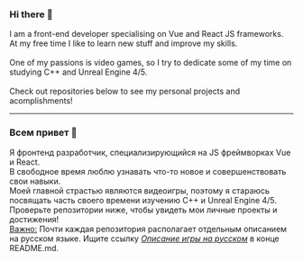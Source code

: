 ### Hi there 👋

I am a front-end developer specialising on Vue and React JS frameworks.<br>
At my free time I like to learn new stuff and improve my skills.<br><br>
One of my passions is video games, so I try to dedicate some of my time on studying C++ and Unreal Engine 4/5.<br><br>
Check out repositories below to see my personal projects and acomplishments!<br>

---

### Всем привет 👋
Я фронтенд разработчик, специализирующийся на JS фреймворках Vue и React.<br>
В свободное время люблю узнавать что-то новое и совершенствовать свои навыки.<br>
Моей главной страстью являются видеоигры, поэтому я стараюсь посвящать часть своего времени изучению C++ и Unreal Engine 4/5.<br>
Проверьте репозитории ниже, чтобы увидеть мои личные проекты и достижения!<br>
<ins>Важно:</ins> Почти каждая репозитория располагает отдельным описанием на русском языке. Ищите ссылку _[Описание игры на русском]()_ в конце README.md.


<!--
**Romandre/Romandre** is a ✨ _special_ ✨ repository because its `README.md` (this file) appears on your GitHub profile.

Here are some ideas to get you started:

- 🔭 I’m currently working on ...
- 🌱 I’m currently learning ...
- 👯 I’m looking to collaborate on ...
- 🤔 I’m looking for help with ...
- 💬 Ask me about ...
- 📫 How to reach me: ...
- 😄 Pronouns: ...
- ⚡ Fun fact: ...
-->
